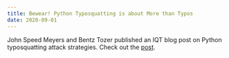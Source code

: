 ```yaml
---
title: Bewear! Python Typosquatting is about More than Typos
date: 2020-09-01
---
```


John Speed Meyers and Bentz Tozer published an IQT blog post on Python typosquatting attack strategies. Check out the [post](https://www.iqt.org/bewear-python-typosquatting-is-about-more-than-typos/).

<!--more-->

